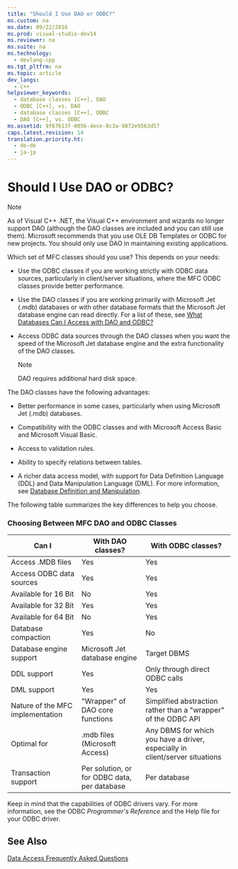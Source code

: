 ```yaml
---
title: "Should I Use DAO or ODBC?"
ms.custom: na
ms.date: 09/22/2016
ms.prod: visual-studio-dev14
ms.reviewer: na
ms.suite: na
ms.technology: 
  - devlang-cpp
ms.tgt_pltfrm: na
ms.topic: article
dev_langs: 
  - C++
helpviewer_keywords: 
  - database classes [C++], DAO
  - ODBC [C++], vs. DAO
  - database classes [C++], ODBC
  - DAO [C++], vs. ODBC
ms.assetid: 9f67613f-0056-4ece-8c3a-9872e9563d57
caps.latest.revision: 14
translation.priority.ht: 
  - de-de
  - ja-jp
---
```

# Should I Use DAO or ODBC?
> [!NOTE]
>  As of Visual C++ .NET, the Visual C++ environment and wizards no longer support DAO (although the DAO classes are included and you can still use them). Microsoft recommends that you use OLE DB Templates or ODBC for new projects. You should only use DAO in maintaining existing applications.  
  
 Which set of MFC classes should you use? This depends on your needs:  
  
-   Use the ODBC classes if you are working strictly with ODBC data sources, particularly in client/server situations, where the MFC ODBC classes provide better performance.  
  
-   Use the DAO classes if you are working primarily with Microsoft Jet (.mdb) databases or with other database formats that the Microsoft Jet database engine can read directly. For a list of these, see [What Databases Can I Access with DAO and ODBC?](../vs140/what-data-sources-can-i-access-with-dao-and-odbc-.md)  
  
-   Access ODBC data sources through the DAO classes when you want the speed of the Microsoft Jet database engine and the extra functionality of the DAO classes.  
  
    > [!NOTE]
    >  DAO requires additional hard disk space.  
  
 The DAO classes have the following advantages:  
  
-   Better performance in some cases, particularly when using Microsoft Jet (.mdb) databases.  
  
-   Compatibility with the ODBC classes and with Microsoft Access Basic and Microsoft Visual Basic.  
  
-   Access to validation rules.  
  
-   Ability to specify relations between tables.  
  
-   A richer data access model, with support for Data Definition Language (DDL) and Data Manipulation Language (DML). For more information, see [Database Definition and Manipulation](../vs140/are-ddl-and-dml-supported-.md).  
  
 The following table summarizes the key differences to help you choose.  
  
### Choosing Between MFC DAO and ODBC Classes  
  
|Can I|With DAO classes?|With ODBC classes?|  
|-----------|-----------------------|------------------------|  
|Access .MDB files|Yes|Yes|  
|Access ODBC data sources|Yes|Yes|  
|Available for 16 Bit|No|Yes|  
|Available for 32 Bit|Yes|Yes|  
|Available for 64 Bit|No|Yes|  
|Database compaction|Yes|No|  
|Database engine support|Microsoft Jet database engine|Target DBMS|  
|DDL support|Yes|Only through direct ODBC calls|  
|DML support|Yes|Yes|  
|Nature of the MFC implementation|"Wrapper" of DAO core functions|Simplified abstraction rather than a "wrapper" of the ODBC API|  
|Optimal for|.mdb files (Microsoft Access)|Any DBMS for which you have a driver, especially in client/server situations|  
|Transaction support|Per solution, or for ODBC data, per database|Per database|  
  
 Keep in mind that the capabilities of ODBC drivers vary. For more information, see the ODBC *Programmer's Reference* and the Help file for your ODBC driver.  
  
## See Also  
 [Data Access Frequently Asked Questions](../vs140/data-access-frequently-asked-questions---mfc-data-access-.md)